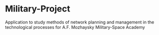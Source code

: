 # Military-Project
Application to study methods of network planning and management in the technological processes for A.F. Mozhaysky Military-Space Academy
